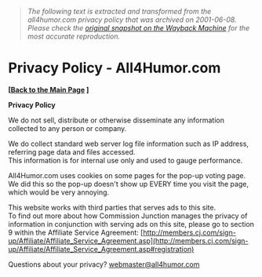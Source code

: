 > *The following text is extracted and transformed from the all4humor.com privacy policy that was archived on 2001-06-08. Please check the [original snapshot on the Wayback Machine](https://web.archive.org/web/20010608015921id_/http%3A//www.all4humor.com/privacy.html) for the most accurate reproduction.*

# Privacy Policy - All4Humor.com

**[[Back to the Main Page](https://web.archive.org/web/20010608015921id_/http%3A//www.all4humor.com/index.html) ]**

**Privacy Policy**

We do not sell, distribute or otherwise disseminate any information collected to any person or company.

We do collect standard web server log file information such as IP address, referring page data and files accessed.  
This information is for internal use only and used to gauge performance.

All4Humor.com uses cookies on some pages for the pop-up voting page. We did this so the pop-up doesn't show up EVERY time you visit the page, which would be very annoying.

This website works with third parties that serves ads to this site.  
To find out more about how Commission Junction manages the privacy of information in conjunction with serving ads on this site, please go to section 9 within the Affiliate Service Agreement: [http://members.cj.com/sign-up/Affiliate/Affiliate_Service_Agreement.asp](http://members.cj.com/sign-up/Affiliate/Affiliate_Service_Agreement.asp#registration)

Questions about your privacy? [webmaster@all4humor.com](mailto:webmaster@all4humor.com)
